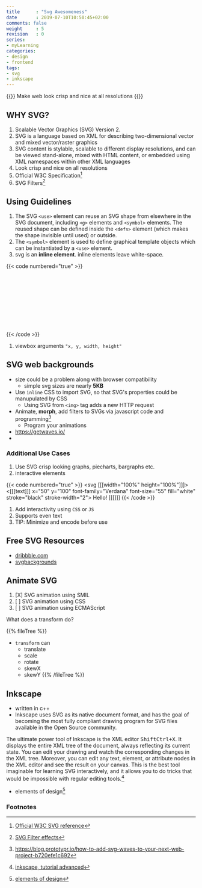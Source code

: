 ```yaml
---
title      : "Svg Awesomeness"
date       : 2019-07-10T10:50:45+02:00
comments: false
weight     : 5
revision   : 0
series:
- myLearning
categories: 
- design
- frontend
tags:
- svg
- inkscape
---
```


{{<quote>}}
Make web look crisp and nice at all resolutions
{{</quote>}}

## WHY SVG?

1. Scalable Vector Graphics (SVG) Version 2.
2. SVG is a language based on XML for describing two-dimensional vector and mixed vector/raster graphics
3. SVG content is stylable, scalable to different display resolutions, and can be viewed stand-alone, mixed with HTML content, or embedded using XML namespaces within other XML languages  
4. Look crisp and nice on all resolutions
5. Official W3C Specification[^4]
6. SVG Filters[^3]

## Using Guidelines

1. The SVG `<use>` element can reuse an SVG shape from elsewhere in the SVG document, including `<g>` elements and `<symbol>` elements. The reused shape can be defined inside the `<defs>` element (which makes the shape invisible until used) or outside.
2. The `<symbol>` element is used to define graphical template objects which can be instantiated by a `<use>` element.
3. svg is an **inline element**. inline elements leave white-space.

{{< code numbered="true" >}}
<svg>
   <use xlink:href="#myDot" x="65" y="5" style="opacity:0.2" />
   <use href="#shape-icon-2" />
</svg>


<svg xmlns="http://www.w3.org/2000/svg" style="display: none;">
  
  <symbol id="beaker" viewBox="214.7 0 182.6 792">
    <!-- <path>s and whatever other shapes in here -->  
  </symbol>
  
  <symbol id="shape-icon-2" viewBox="0 26 100 48">
    <!-- <path>s and whatever other shapes in here -->  
  </symbol>
  
</svg>

{{< /code >}}

1.  viewbox arguments `"x, y, width, height"`

## SVG web backgrounds

* size could be a problem along with browser compatibility
  * simple svg sizes are nearly **5KB**
* Use `inline` CSS to import SVG, so that SVG's properties could be manupulated by CSS
  * Using SVG from `<img>` tag adds a new HTTP request
* Animate, **morph**, add filters to SVGs via javascript code and programming[^5]
  * Program your animations
* https://getwaves.io/
* 

### Additional Use Cases

1. Use SVG crisp looking graphs, piecharts, bargraphs etc.
2. interactive elements


{{< code numbered="true" >}}
<svg [[[width="100%" height="100%"]]]>
   <rect width="100%" height="100%" fill="red" />
   <circle cx="100%" cy="100%" r="150" fill="blue" stroke="black" />
   <polygon points="120,0 240,225 0,225" fill="green"/>
   <[[[text]]] x="50" y="100" font-family="Verdana" font-size="55"
       fill="white" stroke="black" stroke-width="2">
         Hello!
   </text>
[[[</svg>]]]
{{< /code >}}

1. Add interactivity using `CSS` or `JS`
2. Supports even text
3. TIP: Minimize and encode before use

## Free SVG Resources

* [dribbble.com](https://dribbble.com/shots/3892241-FREE-Workspaces)
* [svgbackgrounds](https://www.svgbackgrounds.com/#protruding-squares)

## Animate SVG

1. [X] SVG animation using SMIL
2. [ ] SVG animation using CSS
3. [ ] SVG animation using ECMAScript

What does a transform do?

{{% fileTree %}}
* `transform` can
  * translate
  * scale
  * rotate
  * skewX
  * skewY
{{% /fileTree %}}

## Inkscape

* written in c++
* Inkscape uses SVG as its native document format, and has the goal of becoming the most fully compliant drawing program for SVG files available in the Open Source community.

The ultimate power tool of Inkscape is the XML editor <kbd><kbd>Shift</kbd><kbd>Ctrl</kbd>+<kbd>X</kbd></kbd>. It displays the entire XML tree of the document, always reflecting its current state. You can edit your drawing and watch the corresponding changes in the XML tree. Moreover, you can edit any text, element, or attribute nodes in the XML editor and see the result on your canvas. This is the best tool imaginable for learning SVG interactively, and it allows you to do tricks that would be impossible with regular editing tools.[^1]

- elements of design[^2]

### Footnotes

[^1]: [inkscape, tutorial advanced](https://inkscape.org/en/doc/tutorials/advanced/tutorial-advanced.html)
[^2]: [elements of design](https://inkscape.org/en/doc/tutorials/elements/tutorial-elements.html)
[^3]: [SVG Filter effects](https://en.wikipedia.org/wiki/SVG_filter_effects)
[^4]: [Official W3C SVG reference](https://www.w3.org/TR/SVG/Overview.html)
[^5]: https://blog.prototypr.io/how-to-add-svg-waves-to-your-next-web-project-b720efe1c692
[^6]: [SVG Wave generator](https://smooth.ie/blogs/news/svg-wavey-transitions-between-sections)
[^7]: [SVG animation basics](http://xahlee.info/js/svg_animate.html)

